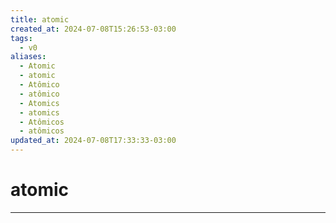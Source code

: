 ```yaml
---
title: atomic
created_at: 2024-07-08T15:26:53-03:00
tags:
  - v0
aliases:
  - Atomic
  - atomic
  - Atômico
  - atômico
  - Atomics
  - atomics
  - Atômicos
  - atômicos
updated_at: 2024-07-08T17:33:33-03:00
---
```

# atomic
---
